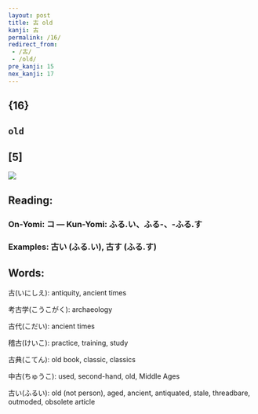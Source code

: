 ```yaml
---
layout: post
title: 古 old
kanji: 古
permalink: /16/
redirect_from:
 - /古/
 - /old/
pre_kanji: 15
nex_kanji: 17
---
```


## {16}

## `old`

## [5]

<div class="stroke"><img src="E58FA4.png" /></div>

## Reading:

### On-Yomi: コ &mdash; Kun-Yomi: ふる.い、ふる-、-ふる.す

### Examples: 古い (ふる.い), 古す (ふる.す)

## Words:

古(いにしえ): antiquity, ancient times

考古学(こうこがく): archaeology

古代(こだい): ancient times

稽古(けいこ): practice, training, study

古典(こてん): old book, classic, classics

中古(ちゅうこ): used, second-hand, old, Middle Ages

古い(ふるい): old (not person), aged, ancient, antiquated, stale, threadbare, outmoded, obsolete article
